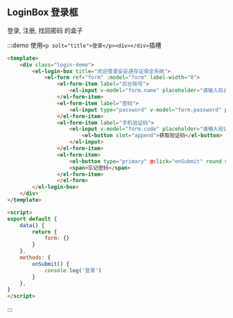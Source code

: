 <style>
.login-demo {
    margin: 0 auto;
    width: 400px;
}
</style>

<script>
export default {
    data() {
        return {
            form: {}
        }
    },
    methods: {
        onSubmit() {
            console.log('登录')
        }
    },
}
</script>

## LoginBox 登录框

登录, 注册, 找回密码 的盒子

:::demo 使用`<p solt="title">登录</p><div></div>`插槽
```html
<template>
    <div class="login-demo">
        <el-login-box title="欢迎登录妥妥递存证保全系统">
            <el-form ref="form" :model="form" label-width="0">
                <el-form-item label="后台账号">
                    <el-input v-model="form.name" placeholder="请输入后台账号"></el-input>
                </el-form-item>
                <el-form-item label="密码">
                    <el-input type="password" v-model="form.password" placeholder="请输入密码"></el-input>
                </el-form-item>
                <el-form-item label="手机验证码">
                    <el-input v-model="form.code" placeholder="请输入验证码">
                        <el-button slot="append">获取验证码</el-button>
                    </el-input>
                </el-form-item>
                <el-form-item>
                    <el-button type="primary" @click="onSubmit" round style="width:100%">登录</el-button>
                    <span>忘记密码</span>
                </el-form-item>
                </el-form>
        </el-login-box>
    </div>
</template>

<script>
export default {
    data() {
        return {
            form: {}
        }
    },
    methods: {
        onSubmit() {
            console.log('登录')
        }
    },
}
</script>
```
:::
